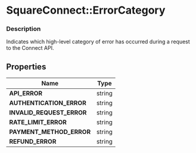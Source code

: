 # SquareConnect::ErrorCategory

### Description

Indicates which high-level category of error has occurred during a request to the Connect API.

## Properties
Name | Type
------------ | -------------
**API_ERROR** | string
**AUTHENTICATION_ERROR** | string
**INVALID_REQUEST_ERROR** | string
**RATE_LIMIT_ERROR** | string
**PAYMENT_METHOD_ERROR** | string
**REFUND_ERROR** | string


